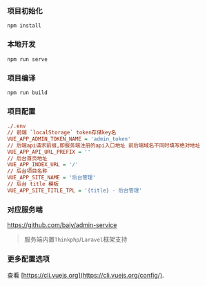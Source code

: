 ### 项目初始化
```
npm install
```

### 本地开发
```
npm run serve
```

### 项目编译
```
npm run build
```

### 项目配置
```ini
./.env
// 前端 `localStorage` token存储key名
VUE_APP_ADMIN_TOKEN_NAME = 'admin_token'
// 后端api请求前缀,即服务端注册的api入口地址 前后端域名不同时填写绝对地址
VUE_APP_API_URL_PREFIX = ''
// 后台首页地址
VUE_APP_INDEX_URL = '/'
// 后台项目名称
VUE_APP_SITE_NAME = '后台管理'
// 后台 title 模板
VUE_APP_SITE_TITLE_TPL = '{title} - 后台管理'
```

### 对应服务端
<https://github.com/baiy/admin-service>

> 服务端内置`Thinkphp`/`Laravel`框架支持

### 更多配置选项
查看 [https://cli.vuejs.org](https://cli.vuejs.org/config/).
